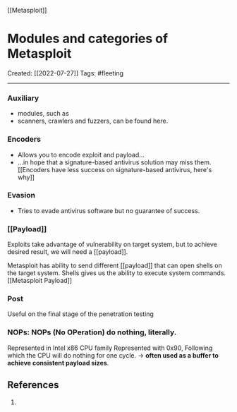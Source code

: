 [[Metasploit]]

# Modules and categories of Metasploit
Created:  [[2022-07-27]]
Tags: #fleeting 

---
### Auxiliary 
- modules, such as 
- scanners, crawlers and fuzzers, can be found here.


### Encoders 
- Allows you to encode exploit and payload... 
- ...in hope that a signature-based antivirus solution may miss them.
[[Encoders have less success on signature-based antivirus, here's why]]


### Evasion 
- Tries to evade antivirus software but no guarantee of success. 


### [[Payload]] 
Exploits take advantage of vulnerability on target system, 
but to achieve desired result, we will need a [[payload]]. 

Metasploit has ability to send different [[payload]] that can open shells on the target system. Shells gives us the ability to execute system commands. 
[[Metasploit Payload]]


### Post 
Useful on the final stage of the penetration testing



### NOPs: NOPs (No OPeration) do nothing, literally.
Represented in Intel x86 CPU family 
Represented with 0x90, 
Following which the CPU will do nothing for one cycle. 
-> **often used as a buffer to achieve consistent payload sizes**.















## References
1. 